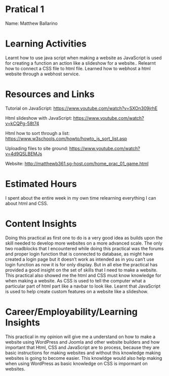 # Pratical 1 
Name: Matthew Ballarino

# Learning Activities

Learnt how to use java script when making a website as JavaScript is used for creating a function an action like a slideshow for a website.. Relearnt how to connect a CSS file to html file. Learned how to webhost a html website through a webhost service.    

# Resources and Links

Tutorial on JavaScript: 
https://www.youtube.com/watch?v=SXOn309jrhE

Html slideshow with JavaScript:
https://www.youtube.com/watch?v=kCQPg-58t74 

Html how to sort through a list: 
https://www.w3schools.com/howto/howto_js_sort_list.asp

Uploading files to site ground: 
https://www.youtube.com/watch?v=4d9QSLBEMJs

Website: 
http://matthewb361.sg-host.com/home_prac_01_game.html 

# Estimated Hours

I spent about the entire week in my own time relearning everything I can about html and CSS. 

# Content Insights

Doing this practical as first one to do is a very good idea as builds upon the skill needed to develop more websites on a more advanced scale. The only two roadblocks that I encountered while doing this practical was the forums and proper login function that is connected to database, as might have created a login page but it doesn’t work as intended as in you can’t use login function as now it is for only display. But in all else the practical has provided a good insight on the set of skills that I need to make a website. This practical also showed me the html and CSS must know knowledge for when making a website. As CSS is used to tell the computer what a particular part of html part like a navbar to look like. Learnt that JavaScript is used to help create custom features on a website like a slideshow.  
    

# Career/Employability/Learning Insights
This practical in my opinion will give me a understand on how to make a website using WordPress and Joomla and other website builders and how important that Html, CSS and JavaScript are to process, because they are basic instructions for making websites and without this knowledge making websites is going to become easier. This knowldge would also help making when using WordPress as basic knowledge on CSS is impormant on websites.  